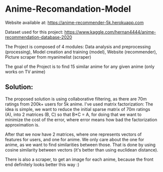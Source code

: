 # Anime-Recomandation-Model

Website available at: https://anime-recommender-5k.herokuapp.com

Dataset used for this project: https://www.kaggle.com/hernan4444/anime-recommendation-database-2020

The Project is composed of 4 modules: Data analysis and preprocessing (processing), Model creation and training (model),
Website (recommender), Picture scraper from myanimelist (scraper)

The goal of the Project is to find 15 similar anime for any given anime (only works on TV anime)

## Solution:

The proposed solution is using collaborative filtering, as there are 70m ratings from 200k+ users for 5k anime.
I've used matrix factorization: The idea is simple, we want to reduce the initial sparse matrix of 70m ratings (A), into
2 matrices (B, C) so that B*C = A, for doing that we want to minimize the cost of the error, where error means
how bad the factorization approximation is.

After that we now have 2 matrices, where one represents vectors of features for users, and one for anime. We only
care about the one for anime, as we want to find similarities between those. That is done by using cosine
similarity between vectors (it's better than using euclidean distance).

There is also a scraper, to get an image for each anime, because the front end definitely looks better this way :)    

